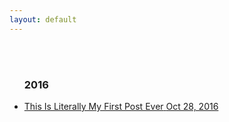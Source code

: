 ```yaml
---
layout: default
---
```

<br>
<br>
<div class="container content">
        <ul id="removeBullets">
          <h3 class="h3year">2016</h3>
              <li><a href="/">
                <div>
                <span class="title">This Is Literally My First Post Ever</span>
                <span class="date">Oct 28, 2016</span>
                </div>
                </a>
              </li>         
        </ul>

</div>
